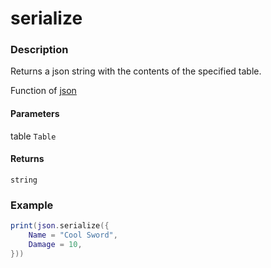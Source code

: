 # serialize

### Description

Returns a json string with the contents of the specified table.

Function of [json](../../)

#### Parameters

table `Table`

#### Returns

`string`

### Example

```lua
print(json.serialize({
    Name = "Cool Sword",
    Damage = 10,
}))
```
